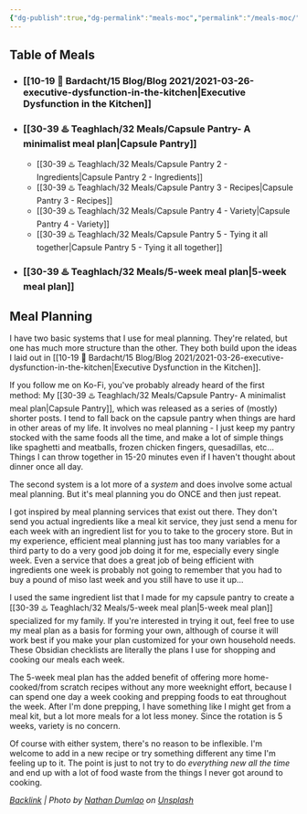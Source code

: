 ```yaml
---
{"dg-publish":true,"dg-permalink":"meals-moc","permalink":"/meals-moc/","title":"Meal Planning","pinned":true,"tags":["executive-dysfunction","kitchen"],"noteIcon":"","created":"2023-08-28T11:58:08","updated":"2023-08-28T22:16:38.147-04:00"}
---
```



## Table of Meals
- ### [[10-19 💢 Bardacht/15 Blog/Blog 2021/2021-03-26-executive-dysfunction-in-the-kitchen\|Executive Dysfunction in the Kitchen]]

- ### [[30-39 ♨️ Teaghlach/32 Meals/Capsule Pantry- A minimalist meal plan\|Capsule Pantry]]
  - [[30-39 ♨️ Teaghlach/32 Meals/Capsule Pantry 2 - Ingredients\|Capsule Pantry 2 - Ingredients]]
  - [[30-39 ♨️ Teaghlach/32 Meals/Capsule Pantry 3 - Recipes\|Capsule Pantry 3 - Recipes]]
  - [[30-39 ♨️ Teaghlach/32 Meals/Capsule Pantry 4 - Variety\|Capsule Pantry 4 - Variety]]
  - [[30-39 ♨️ Teaghlach/32 Meals/Capsule Pantry 5 - Tying it all together\|Capsule Pantry 5 - Tying it all together]]
  
- ### [[30-39 ♨️ Teaghlach/32 Meals/5-week meal plan\|5-week meal plan]]

## Meal Planning
I have two basic systems that I use for meal planning. They're related, but one has much more structure than the other. They both build upon the ideas I laid out in [[10-19 💢 Bardacht/15 Blog/Blog 2021/2021-03-26-executive-dysfunction-in-the-kitchen\|Executive Dysfunction in the Kitchen]]. 

If you follow me on Ko-Fi, you've probably already heard of the first method: My [[30-39 ♨️ Teaghlach/32 Meals/Capsule Pantry- A minimalist meal plan\|Capsule Pantry]], which was released as a series of (mostly) shorter posts. I tend to fall back on the capsule pantry when things are hard in other areas of my life. It involves no meal planning - I just keep my pantry stocked with the same foods all the time, and make a lot of simple things like spaghetti and meatballs, frozen chicken fingers, quesadillas, etc... Things I can throw together in 15-20 minutes even if I haven't thought about dinner once all day.

The second system is a lot more of a *system* and does involve some actual meal planning. But it's meal planning you do ONCE and then just repeat. 

I got inspired by meal planning services that exist out there. They don't send you actual ingredients like a meal kit service, they just send a menu for each week with an ingredient list for you to take to the grocery store. But in my experience, efficient meal planning just has too many variables for a third party to do a very good job doing it for me, especially every single week. Even a service that does a great job of being efficient with ingredients one week is probably not going to remember that you had to buy a pound of miso last week and you still have to use it up...

I used the same ingredient list that I made for my capsule pantry to create a [[30-39 ♨️ Teaghlach/32 Meals/5-week meal plan\|5-week meal plan]] specialized for my family. If you're interested in trying it out, feel free to use my meal plan as a basis for forming your own, although of course it will work best if you make your plan customized for your own household needs. These Obsidian checklists are literally the plans I use for shopping and cooking our meals each week.

The 5-week meal plan has the added benefit of offering more home-cooked/from scratch recipes without any more weeknight effort, because I can spend one day a week cooking and prepping foods to eat throughout the week. After I'm done prepping, I have something like I might get from a meal kit, but a lot more meals for a lot less money. Since the rotation is 5 weeks, variety is no concern.

Of course with either system, there's no reason to be inflexible. I'm welcome to add in a new recipe or try something different any time I'm feeling up to it. The point is just to not try to do *everything new all the time* and end up with a lot of food waste from the things I never got around to cooking.



*[Backlink](https://unsplash.com/photos/62yHjXk5Llo) | Photo by [Nathan Dumlao](https://unsplash.com/@nate_dumlao?utm_source=Obsidian%20Image%20Inserter%20Plugin&utm_medium=referral) on [Unsplash](https://unsplash.com/?utm_source=Obsidian%20Image%20Inserter%20Plugin&utm_medium=referral)*
